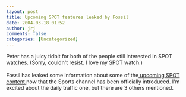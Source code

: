 ```yaml
---
layout: post
title: Upcoming SPOT features leaked by Fossil
date: 2004-03-18 01:52
author: jrj
comments: false
categories: [Uncategorized]
---
```

Peter has a juicy tidbit for both of the people still interested in SPOT watches. (Sorry, couldn't resist. I love my SPOT watch.)
<br />
<br />Fossil has leaked some information about some of the<a href="http://www.kstati.com/spot/archive/2004/03/17/1375.aspx" target="_blank"> upcoming SPOT content </a>now that the Sports channel has been officially introduced. I'm excited about the daily traffic one, but there are 3 others mentioned.
